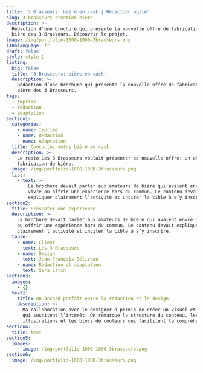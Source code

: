 ```yaml
---
title: '3 Brasseurs: bière en cask | Rédaction agile'
slug: 3-brasseurs-creation-biere
description: >-
  Rédaction d’une brochure qui présente la nouvelle offre de fabrication de
  bière des 3 Brasseurs. Découvrir le projet.
image: /img/portfolio-1000-1000-3brasseurs.png
i18nlanguage: fr
draft: false
style: style-1
listing:
  big: false
  title: '3 Brasseurs: bière en cask'
  description: >-
    Rédaction d’une brochure qui présente la nouvelle offre de fabrication de
    bière des 3 Brasseurs.
tags:
  - Imprimé
  - rédaction
  - adaptation
section1:
  categories:
    - name: Imprimé
    - name: Rédaction
    - name: Adaptation
  title: Concoctez votre bière en cask
  description: >-
    Le resto Les 3 Brasseurs voulait présenter sa nouvelle offre: un atelier de
    fabrication de bière. 
  image: /img/portfolio-1000-1000-3brasseurs.png
  list:
    - text: >-
        La brochure devait parler aux amateurs de bière qui avaient envie de
        vivre ou offrir une expérience hors du commun. Le contenu devait
        expliquer clairement l’activité et inciter la cible à s’y inscrire. 
section2:
  title: Présenter une expérience
  description: >-
    La brochure devait parler aux amateurs de bière qui avaient envie de vivre
    ou offrir une expérience hors du commun. Le contenu devait expliquer
    clairement l’activité et inciter la cible à s’y inscrire. 
  table:
    - name: Client
      text: Les 3 Brasseurs
    - name: Design
      text: Jean-François Béliveau
    - name: Rédaction et adaptation
      text: Sara Larin
section3:
  images:
    - {}
  text1:
    title: Un accord parfait entre la rédaction et le design
    description: >-
      Ma collaboration avec le designer a permis de créer un visuel et un texte
      qui suscitent l’intérêt. On remarque la structure du contenu, les
      illustrations et les blocs de couleurs qui facilitent la compréhension. 
section4:
  title: test
section5:
  images:
    - image: /img/portfolio-1000-1000-3brasseurs.png
section6:
  image: /img/portfolio-1000-1000-3brasseurs.png
---
```


